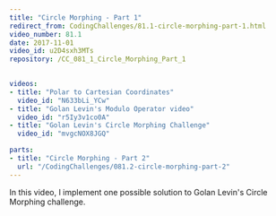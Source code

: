```yaml
---
title: "Circle Morphing - Part 1"
redirect_from: CodingChallenges/81.1-circle-morphing-part-1.html
video_number: 81.1
date: 2017-11-01
video_id: u2D4sxh3MTs
repository: /CC_081_1_Circle_Morphing_Part_1

  
videos:
- title: "Polar to Cartesian Coordinates"
  video_id: "N633bLi_YCw"
- title: "Golan Levin's Modulo Operator video"
  video_id: "r5Iy3v1co0A"
- title: "Golan Levin's Circle Morphing Challenge"
  video_id: "mvgcNOX8JGQ"

parts:
- title: "Circle Morphing - Part 2"
  url: "/CodingChallenges/081.2-circle-morphing-part-2"
---
```


In this video, I implement one possible solution to Golan Levin's Circle Morphing challenge.

